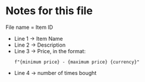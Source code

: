 # Notes for this file
File name = Item ID
- Line 1 -> Item Name
- Line 2 -> Description
- Line 3 -> Price, in the format: 
  ```
  f"{minimum price} - {maximum price} {currency}"
  ```
- Line 4 -> number of times bought
